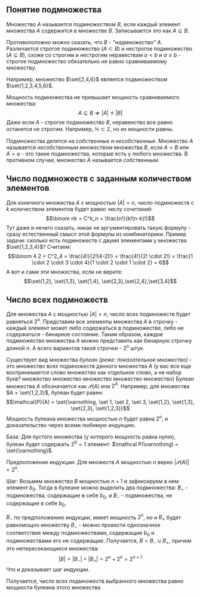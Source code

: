 ## Понятие подмножества
Множество $A$ называется *подмножеством* $B$, если каждый элемент множества $A$ содержится в множестве $B$. Записывается это как $A \subseteq B$.

Противоположно можно сказать, что $B$ - *"надмножество"* $A$. Различается строгое подмножество $(A \subset B)$ и нестрогое подмножество $(A \subseteq B)$, схоже со строгим и нестрогим неравествам $a < b$ и $a \leq b$ - строгое подмножество обязательно не равно сравниваемому множеству.

Например, множество $\set{2,4,6}$ является подмножеством $\set{1,2,3,4,5,6}$.

Мощность подмножества не превышает мощность сравниваемого множества:
$$A \subseteq B \Rightarrow |A| \leq |B|$$
Даже если $A$ - строгое подмножество $B$, неравенство все равно останется не строгим. Например, $\mathbb N \subset \mathbb Z$, но их мощности равны.

Подмножества делятся на *собственные* и *несобственные*. Множество $A$ называется *несобственным множеством* множества $B$, если $A=B$ или $A = \varnothing$ - это такие подмножества, которые есть у любого множества. В противном случае, множество $A$ называется *собственным*.

## Число подмножеств с заданным количеством элементов
Для конечного множества $A$ с мощностью $|A| = n$, число подмножеств с $k$ количеством элементов будет равно *числу сочетаний*:
$$\binom nk = C^k_n = \frac{n!}{k!(n-k)!}$$
Тут даже и нечего сказать, никак не аргументировать такую формулу - сразу естественный смысл этой формулы из комбинаторики.
Пример задачи: сколько есть подмножеств с двумя элементами у множества $\set{1,2,3,4}$? Считаем:
$$\binom 4 2 = C^2_4 = \frac{4!}{2!(4-2)!} = \frac{4!}{2! \cdot 2!} = \frac{1 \cdot 2 \cdot 3 \cdot 4}{1 \cdot 2 \cdot 1 \cdot 2} = 6$$
А вот и сами эти множества, если не верите:
$$\set{1,2}, \set{1,3}, \set{1,4}, \set{2,3},\set{2,4},\set{3,4}$$

## Число всех подмножеств
Для множества $A$ с мощностью $|A|=n$, число всех подмножеств будет равняться $2^n$. Представим все элементы множества $A$ в строчку - каждый элемент может либо содержаться в подмножестве, либо не содержаться - бинарное состояние. Таким образом, каждое подмножество множества $A$ можно представить как бинарную строчку длиной $n$. А всего вариантов такой строчки - $2^n$ штук.

Существует вид множества *булеан* *(реже: показательное множество)* - это множество всех подмножеств данного множества $A$ (у вас все еще воспринимается слово множество как отдельное слово, а не набор букв? множество множество множество множество множество)
Булеан множества $A$ обозначается как $\mathcal P (A)$ или $2^A$. Например, для множества $A = \set{1,2,3}$, булеан будет равен:
$$\mathcal{P}(A) = \set{\varnothing, \set 1, \set 2, \set 3, \set{1,2}, \set{1,3}, \set{2,3}, \set{1,2,3}}$$
Мощность булеана множества мощностью $n$ будет равна $2^n$, и доказательство через всеми любимую индукцию.

База: Для пустого множества (у которого мощность равна нулю), булеан будет содержать $2^0=1$ элемент: $\mathcal P(\varnothing) = \set{\varnothing}$.

Предположение индукции: Для множеств $A$ мощностью $n$ верно $|\mathcal P(A)|=2^n$.

Шаг: Возьмем множество $B$ мощностью $n+1$ и зафиксируем в нем элемент $b_0$. Тогда в булеане можно выделить два подмножества: $B_+$ - подмножества, содержащие в себе $b_0$, и $B_-$ - подмножества, не содержащие в себе $b_0$.

$B_-$ по предположению индукции, имеет мощность $2^n$, но и $B_+$ будет равномощно множеству $B_-$ - можно провести однозначное соответствие между подмножествами, содержащие $b_0$ и подмножествами его не содержащие.
Получается, $B = B_- \cup B_+$, причем это непересекающиеся множества:
$$|B| = |B_-| + |B_+| = 2^n + 2^n = 2^{n+1}$$
Что и доказывает шаг индукции.

Получается, число всех подмножеств выбранного множества равно мощности булеана этого множества.